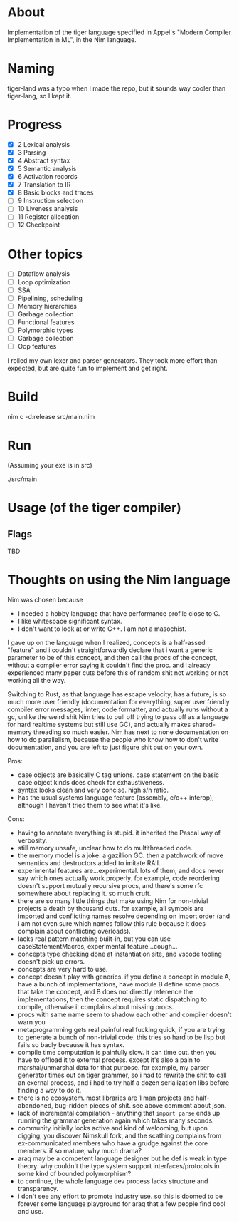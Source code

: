 # About
Implementation of the tiger language specified in Appel's "Modern Compiler Implementation in ML", in the Nim language. 

# Naming
tiger-land was a typo when I made the repo, but it sounds way cooler than tiger-lang, so I kept it. 

# Progress
- [x] 2 Lexical analysis
- [x] 3 Parsing
- [x] 4 Abstract syntax
- [x] 5 Semantic analysis
- [x] 6 Activation records
- [x] 7 Translation to IR 
- [x] 8 Basic blocks and traces 
- [ ] 9 Instruction selection
- [ ] 10 Liveness analysis
- [ ] 11 Register allocation
- [ ] 12 Checkpoint 

# Other topics
- [ ] Dataflow analysis
- [ ] Loop optimization
- [ ] SSA
- [ ] Pipelining, scheduling 
- [ ] Memory hierarchies
- [ ] Garbage collection
- [ ] Functional features
- [ ] Polymorphic types 
- [ ] Garbage collection
- [ ] Oop features 

I rolled my own lexer and parser generators. They took more effort than expected, but are quite fun to implement and get right. 

# Build

nim c -d:release src/main.nim

# Run

(Assuming your exe is in src)

./src/main

# Usage (of the tiger compiler)

## Flags

TBD

# Thoughts on using the Nim language
Nim was chosen because 
* I needed a hobby language that have performance profile close to C. 
* I like whitespace significant syntax. 
* I don't want to look at or write C++. I am not a masochist. 

I gave up on the language when I realized, concepts is a half-assed "feature" and i couldn't straightforwardly declare that i want a generic parameter to be of this concept, and then call the procs of the concept, without a compiler error saying it couldn't find the proc. and i already experienced many paper cuts before this of random shit not working or not working all the way. 

Switching to Rust, as that language has escape velocity, has a future, is so much more user friendly (documentation for everything, super user friendly compiler error messages, linter, code formatter, and actually runs without a gc, unlike the weird shit Nim tries to pull off trying to pass off as a language for hard realtime systems but still use GC), and actually makes shared-memory threading so much easier. Nim has next to none documentation on how to do parallelism, because the people who know how to don't write documentation, and you are left to just figure shit out on your own. 


Pros:
* case objects are basically C tag unions. case statement on the basic case object kinds does check for exhaustiveness. 
* syntax looks clean and very concise. high s/n ratio. 
* has the usual systems language feature (assembly, c/c++ interop), although I haven't tried them to see what it's like. 

Cons:
* having to annotate everything is stupid. it inherited the Pascal way of verbosity. 
* still memory unsafe, unclear how to do multithreaded code. 
* the memory model is a joke. a gazillion GC. then a patchwork of move semantics and destructors added to imitate RAII. 
* experimental features are...experimental. lots of them, and docs never say which ones actually work properly. for example, code reordering doesn't support mutually recursive procs, and there's some rfc somewhere about replacing it. so much cruft. 
* there are so many little things that make using Nim for non-trivial projects a death by thousand cuts. for example, all symbols are imported and conflicting names resolve depending on import order (and i am not even sure which names follow this rule because it does complain about conflicting overloads). 
* lacks real pattern matching built-in, but you can use caseStatementMacros, experimental feature...cough...
* concepts type checking done at instantiation site, and vscode tooling doesn't pick up errors. 
* concepts are very hard to use. 
* concept doesn't play with generics. if you define a concept in module A, have a bunch of implementations, have module B define some procs that take the concept, and B does not directly reference the implementations, then the concept requires static dispatching to compile, otherwise it complains about missing procs. 
* procs with same name seem to shadow each other and compiler doesn't warn you
* metaprogramming gets real painful real fucking quick, if you are trying to generate a bunch of non-trivial code. this tries so hard to be lisp but fails so badly because it has syntax. 
* compile time computation is painfully slow. it can time out. then you have to offload it to external process. except it's also a pain to marshal/unmarshal data for that purpose. for example, my parser generator times out on tiger grammer, so i had to rewrite the shit to call an exernal process, and i had to try half a dozen serialization libs before finding a way to do it. 
* there is no ecosystem. most libraries are 1 man projects and half-abandoned, bug-ridden pieces of shit. see above comment about json. 
* lack of incremental compilation - anything that `import parse` ends up running the grammar generation again which takes many seconds. 
* community initially looks active and kind of welcoming, but upon digging, you discover Nimskull fork, and the scathing complains from ex-communicated members who have a grudge against the core members. if so mature, why much drama? 
* araq may be a competent language designer but he def is weak in type theory. why couldn't the type system support interfaces/protocols in some kind of bounded polymorphism? 
* to continue, the whole language dev process lacks structure and transparency. 
* i don't see any effort to promote industry use. so this is doomed to be forever some language playground for araq that a few people find cool and use. 

